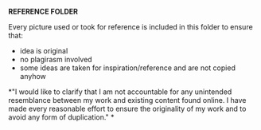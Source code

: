 **REFERENCE FOLDER**

Every picture used or took for reference is included in this folder to ensure that: 
- idea is original
- no plagirasm involved
- some ideas are taken for inspiration/reference and are not copied anyhow

*"I would like to clarify that I am not accountable for any unintended resemblance between my work and existing content found online. I have made every reasonable effort to ensure the originality of my work and to avoid any form of duplication." *
